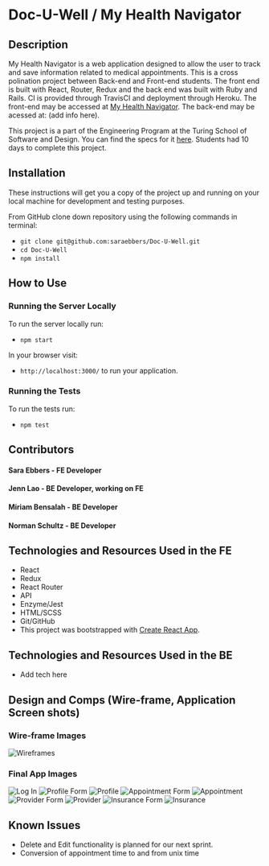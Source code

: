 # Doc-U-Well / My Health Navigator

## Description
My Health Navigator is a web application designed to allow the user to track and save information related to medical appointments. This is a cross polination project between Back-end and Front-end students.  The front end is built with React, Router, Redux and the back end was built with Ruby and Rails.  CI is provided through TravisCI and deployment through Heroku.  The front-end may be accessed at [My Health Navigator](https://myhealthnavigator.herokuapp.com/).  The back-end may be acessed at: (add info here).

This project is a part of the Engineering Program at the Turing School of Software and Design. You can find the specs for it [here](http://frontend.turing.io/projects/capstone.html).  Students had 10 days to complete this project.

## Installation

These instructions will get you a copy of the project up and running on your local machine for development and testing purposes.

From GitHub clone down repository using the following commands in terminal:
* `git clone git@github.com:saraebbers/Doc-U-Well.git`
* `cd Doc-U-Well`
* `npm install`

## How to Use

### Running the Server Locally

To run the server locally run:
* `npm start`

In your browser visit:
* `http://localhost:3000/` to run your application.

### Running the Tests

To run the tests run:
* `npm test`

## Contributors
#### Sara Ebbers - FE Developer
#### Jenn Lao - BE Developer, working on FE
#### Miriam Bensalah - BE Developer
#### Norman Schultz - BE Developer

## Technologies and Resources Used in the FE
  - React
  - Redux
  - React Router
  - API
  - Enzyme/Jest
  - HTML/SCSS
  - Git/GitHub
  - This project was bootstrapped with [Create React App](https://github.com/facebook/create-react-app).

  ## Technologies and Resources Used in the BE
  - Add tech here

## Design and Comps (Wire-frame, Application Screen shots)

### Wire-frame Images
![Wireframes](/src/assets/wireframes.png)

### Final App Images
![Log In](/src/assets/Login.png)
![Profile Form](/src/assets/ProfileForm.png)
![Profile](/src/assets/Profile.png)
![Appointment Form](/src/assets/AppointmentForm.png)
![Appointment](/src/assets/Appointments.png)
![Provider Form](/src/assets/ProviderForm.png)
![Provider](/src/assets/Providers.png)
![Insurance Form](/src/assets/InsuranceForm.png)
![Insurance](/src/assets/Insurance.png)

## Known Issues
* Delete and Edit functionality is planned for our next sprint.
* Conversion of appointment time to and from unix time
